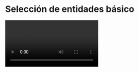 # Selección de entidades básico

<video controls><source src="https://digi21.blob.core.windows.net/videos-ayuda/desarrollo/20.%20Seleccion%20de%20entidades%20basico.mp4" caption="" type="video/mp4"></video>

